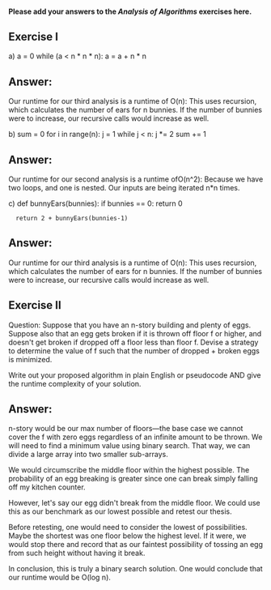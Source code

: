 #### Please add your answers to the ***Analysis of  Algorithms*** exercises here.

## Exercise I
a)  a = 0
    while (a < n * n * n):
      a = a + n * n

## Answer:

Our runtime for our third analysis is a runtime of O(n): This uses recursion, which calculates the number of ears for n bunnies. If the number of bunnies were to increase, our recursive calls would increase as well.
      
b)  sum = 0
    for i in range(n):
      j = 1
      while j < n:
        j *= 2
        sum += 1

## Answer:

Our runtime for our second analysis is a runtime ofO(n^2): Because we have two loops, and one is nested. Our inputs are being iterated n*n times.

c) def bunnyEars(bunnies):
      if bunnies == 0:
        return 0

      return 2 + bunnyEars(bunnies-1)

## Answer:

Our runtime for our third analysis is a runtime of O(n): This uses recursion, which calculates the number of ears for n bunnies. If the number of bunnies were to increase, our recursive calls would increase as well.


## Exercise II

Question:
Suppose that you have an n-story building and plenty of eggs. Suppose also that an egg gets broken if it is thrown off floor f or higher, and doesn't get broken if dropped off a floor less than floor f. Devise a strategy to determine the value of f such that the number of dropped + broken eggs is minimized.

Write out your proposed algorithm in plain English or pseudocode AND give the runtime complexity of your solution.

## Answer:

n-story would be our max number of floors—the base case we cannot cover the f with zero eggs regardless of an infinite amount to be thrown. We will need to find a minimum value using binary search. That way, we can divide a large array into two smaller sub-arrays.

We would circumscribe the middle floor within the highest possible. The probability of an egg breaking is greater since one can break simply falling off my kitchen counter.

However, let's say our egg didn't break from the middle floor. We could use this as our benchmark as our lowest possible and retest our thesis.

Before retesting, one would need to consider the lowest of possibilities. Maybe the shortest was one floor below the highest level. If it were, we would stop there and record that as our faintest possibility of tossing an egg from such height without having it break.

In conclusion, this is truly a binary search solution. One would conclude that our runtime would be O(log n).
